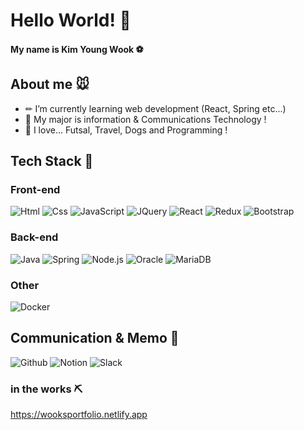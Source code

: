 # Hello World! 🐶
#### My name is Kim Young Wook ⚽️

## About me 🐭
  * ✏ I’m currently learning web development (React, Spring etc...)
  * 🏫 My major is information & Communications Technology !
  * 💙 I love... Futsal, Travel, Dogs and Programming !

## Tech Stack 🐰
### Front-end
<div display="flex">
 <img alt="Html" src ="https://img.shields.io/badge/HTML5-E34F26.svg?&style=for-the-badge&logo=HTML5&logoColor=white"/> 
 <img alt="Css" src ="https://img.shields.io/badge/CSS3-1572B6.svg?&style=for-the-badge&logo=CSS3&logoColor=white"/> 
 <img alt="JavaScript" src ="https://img.shields.io/badge/JavaScript-F7DF1E.svg?&style=for-the-badge&logo=JavaScript&logoColor=black"/>
 <img alt="JQuery" src ="https://img.shields.io/badge/JQuery-0769AD.svg?&style=for-the-badge&logo=JQuery&logoColor=black"/>
 <img alt="React" src ="https://img.shields.io/badge/React-1572B6.svg?&style=for-the-badge&logo=React&logoColor=white"/>
 <img alt="Redux" src ="https://img.shields.io/badge/Redux-764ABC.svg?&style=for-the-badge&logo=Redux&logoColor=white"/>
 <img alt="Bootstrap" src ="https://img.shields.io/badge/Bootstrap-7952B3.svg?&style=for-the-badge&logo=Bootstrap&logoColor=white"/>
</div>

### Back-end
<div display="flex">
 <img alt="Java" src ="https://img.shields.io/badge/Java-6DB33F.svg?&style=for-the-badge&logo=Java&logoColor=white"/> 
 <img alt="Spring" src ="https://img.shields.io/badge/Spring-6DB33F.svg?&style=for-the-badge&logo=Spring&logoColor=white"/>
 <img alt="Node.js" src ="https://img.shields.io/badge/Node.js-339933.svg?&style=for-the-badge&logo=Node.js&logoColor=white"/>
 <img alt="Oracle" src ="https://img.shields.io/badge/Oracle-F80000.svg?&style=for-the-badge&logo=Oracle&logoColor=white"/>
 <img alt="MariaDB" src ="https://img.shields.io/badge/MariaDB-003545.svg?&style=for-the-badge&logo=MariaDB&logoColor=white"/>
</div>

### Other
<div display="flex">
 <img alt="Docker" src ="https://img.shields.io/badge/Docker-2496ED.svg?&style=for-the-badge&logo=Docker&logoColor=white"/> 
</div>

## Communication & Memo 🐯
<div display="flex">
 <img alt="Github" src ="https://img.shields.io/badge/Github-181717.svg?&style=for-the-badge&logo=Github&logoColor=white"/>
 <img alt="Notion" src ="https://img.shields.io/badge/Notion-000000.svg?&style=for-the-badge&logo=Notion&logoColor=white"/>
 <img alt="Slack" src ="https://img.shields.io/badge/slack-181717.svg?&style=for-the-badge&logo=Slack&logoColor=white"/>
</div>

### in the works ⛏️
https://wooksportfolio.netlify.app
 
